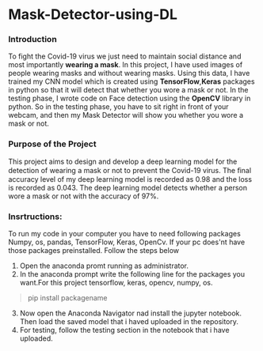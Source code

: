 # Mask-Detector-using-DL
### Introduction
To fight the Covid-19 virus we just need to maintain social distance and most importantly **wearing a mask**.
In this project, I have used images of people wearing masks and without wearing masks. Using this data,
I have trained my CNN model which is created using **TensorFlow**,**Keras** packages in python so that it will detect that whether you wore a mask or not. In the testing phase, 
I wrote code on Face detection using the **OpenCV** library in python. So in the testing phase, you have to sit right in front of your webcam, and then my Mask Detector will show you whether you wore a mask or not.

### Purpose of the Project
This project aims to design and develop a deep learning model for the detection of wearing a mask or not to prevent the Covid-19 virus.
The ﬁnal accuracy level of my deep learning model is recorded as 0.98 and the loss is recorded as 0.043.
The deep learning model detects whether a person wore a mask or not with the accuracy of 97%.

### Insrtructions:
  To run my code in your computer you have to need following packages Numpy, os, pandas, TensorFlow, Keras, OpenCv.
  If your pc does'nt have those packages preinstalled. Follow the steps below
  1. Open the anaconda promt running as administrator.
  2. In the anaconda prompt write the following line for the packages you want.For this project tensorflow, keras, opencv, numpy, os. 
   >pip install packagename
   
  3. Now open the Anaconda Navigator nad install the jupyter notebook. Then load the saved model that i haved uploaded in the repository.
  4. For testing, follow  the testing section in the notebook that i have uploaded.
